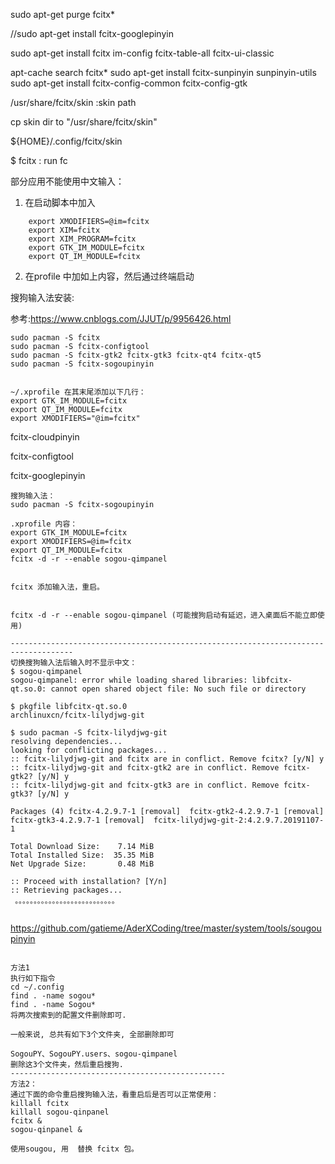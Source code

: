 sudo apt-get purge fcitx*

//sudo apt-get install fcitx-googlepinyin

sudo apt-get install fcitx  im-config  fcitx-table-all  fcitx-ui-classic

apt-cache search fcitx*
sudo apt-get install fcitx-sunpinyin sunpinyin-utils
sudo apt-get install  fcitx-config-common fcitx-config-gtk

/usr/share/fcitx/skin :skin path

cp skin dir to "/usr/share/fcitx/skin"

${HOME}/.config/fcitx/skin

$  fcitx  : run fc





部分应用不能使用中文输入：

1. 在启动脚本中加入

```
	export XMODIFIERS=@im=fcitx
    export XIM=fcitx
    export XIM_PROGRAM=fcitx
    export GTK_IM_MODULE=fcitx
    export QT_IM_MODULE=fcitx
```

2. 在profile 中加如上内容，然后通过终端启动

搜狗输入法安装:

参考:<https://www.cnblogs.com/JJUT/p/9956426.html>

```
sudo pacman -S fcitx
sudo pacman -S fcitx-configtool
sudo pacman -S fcitx-gtk2 fcitx-gtk3 fcitx-qt4 fcitx-qt5
sudo pacman -S fcitx-sogoupinyin


~/.xprofile 在其末尾添加以下几行：
export GTK_IM_MODULE=fcitx
export QT_IM_MODULE=fcitx
export XMODIFIERS="@im=fcitx"

```

fcitx-cloudpinyin

 fcitx-configtool

fcitx-googlepinyin







```
搜狗输入法：
sudo pacman -S fcitx-sogoupinyin

.xprofile 内容：
export GTK_IM_MODULE=fcitx
export XMODIFIERS=@im=fcitx
export QT_IM_MODULE=fcitx
fcitx -d -r --enable sogou-qimpanel


fcitx 添加输入法，重启。


fcitx -d -r --enable sogou-qimpanel (可能搜狗启动有延迟，进入桌面后不能立即使用)

------------------------------------------------------------------------------------
切换搜狗输入法后输入时不显示中文：
$ sogou-qimpanel
sogou-qimpanel: error while loading shared libraries: libfcitx-qt.so.0: cannot open shared object file: No such file or directory

$ pkgfile libfcitx-qt.so.0
archlinuxcn/fcitx-lilydjwg-git

$ sudo pacman -S fcitx-lilydjwg-git
resolving dependencies...
looking for conflicting packages...
:: fcitx-lilydjwg-git and fcitx are in conflict. Remove fcitx? [y/N] y
:: fcitx-lilydjwg-git and fcitx-gtk2 are in conflict. Remove fcitx-gtk2? [y/N] y
:: fcitx-lilydjwg-git and fcitx-gtk3 are in conflict. Remove fcitx-gtk3? [y/N] y

Packages (4) fcitx-4.2.9.7-1 [removal]  fcitx-gtk2-4.2.9.7-1 [removal]  fcitx-gtk3-4.2.9.7-1 [removal]  fcitx-lilydjwg-git-2:4.2.9.7.20191107-1

Total Download Size:    7.14 MiB
Total Installed Size:  35.35 MiB
Net Upgrade Size:       0.48 MiB

:: Proceed with installation? [Y/n] 
:: Retrieving packages...
 。。。。。。。。。。。。。。。。。。。。。。。。。。。
 
```



<https://github.com/gatieme/AderXCoding/tree/master/system/tools/sougoupinyin>

```

方法1
执行如下指令
cd ~/.config
find . -name sogou*
find . -name Sogou*
将两次搜索到的配置文件删除即可.

一般来说, 总共有如下3个文件夹, 全部删除即可

SogouPY、SogouPY.users、sogou-qimpanel
删除这3个文件夹，然后重启搜狗.
------------------------------------------------
方法2：
通过下面的命令重启搜狗输入法，看重启后是否可以正常使用：
killall fcitx
killall sogou-qinpanel
fcitx &
sogou-qinpanel &

```



```
使用sougou, 用  替换 fcitx 包。
```

